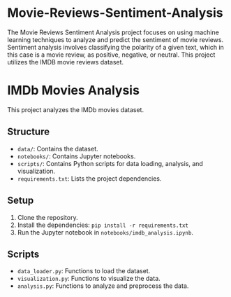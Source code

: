 # Movie-Reviews-Sentiment-Analysis
The Movie Reviews Sentiment Analysis project focuses on using machine learning techniques to analyze and predict the sentiment of movie reviews. Sentiment analysis involves classifying the polarity of a given text, which in this case is a movie review, as positive, negative, or neutral. This project utilizes the IMDB movie reviews dataset.

 # IMDb Movies Analysis

This project analyzes the IMDb movies dataset.

## Structure

- `data/`: Contains the dataset.
- `notebooks/`: Contains Jupyter notebooks.
- `scripts/`: Contains Python scripts for data loading, analysis, and visualization.
- `requirements.txt`: Lists the project dependencies.

## Setup

1. Clone the repository.
2. Install the dependencies: `pip install -r requirements.txt`
3. Run the Jupyter notebook in `notebooks/imdb_analysis.ipynb`.

## Scripts

- `data_loader.py`: Functions to load the dataset.
- `visualization.py`: Functions to visualize the data.
- `analysis.py`: Functions to analyze and preprocess the data.

